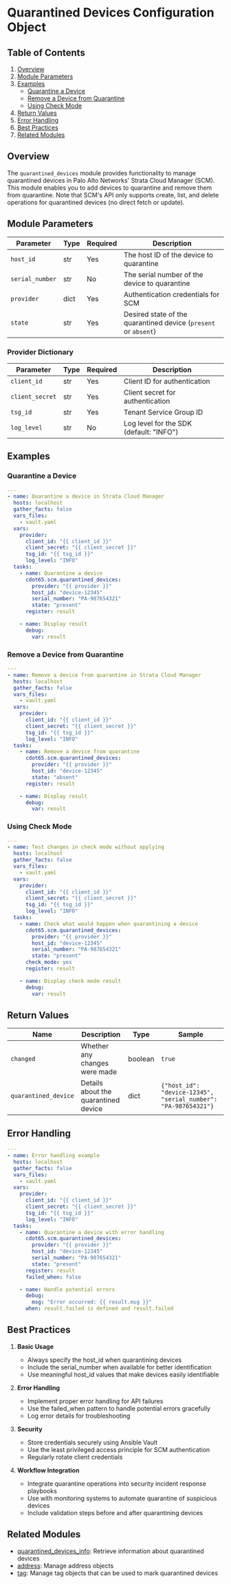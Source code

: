 # Quarantined Devices Configuration Object

## Table of Contents

1. [Overview](#overview)
2. [Module Parameters](#module-parameters)
3. [Examples](#examples)
   - [Quarantine a Device](#quarantine-a-device)
   - [Remove a Device from Quarantine](#remove-a-device-from-quarantine)
   - [Using Check Mode](#using-check-mode)
4. [Return Values](#return-values)
5. [Error Handling](#error-handling)
6. [Best Practices](#best-practices)
7. [Related Modules](#related-modules)

## Overview

The `quarantined_devices` module provides functionality to manage quarantined devices in Palo Alto
Networks' Strata Cloud Manager (SCM). This module enables you to add devices to quarantine and
remove them from quarantine. Note that SCM's API only supports create, list, and delete operations
for quarantined devices (no direct fetch or update).

## Module Parameters

| Parameter       | Type | Required | Description                                                     |
| --------------- | ---- | -------- | --------------------------------------------------------------- |
| `host_id`       | str  | Yes      | The host ID of the device to quarantine                         |
| `serial_number` | str  | No       | The serial number of the device to quarantine                   |
| `provider`      | dict | Yes      | Authentication credentials for SCM                              |
| `state`         | str  | Yes      | Desired state of the quarantined device (`present` or `absent`) |

### Provider Dictionary

| Parameter       | Type | Required | Description                             |
| --------------- | ---- | -------- | --------------------------------------- |
| `client_id`     | str  | Yes      | Client ID for authentication            |
| `client_secret` | str  | Yes      | Client secret for authentication        |
| `tsg_id`        | str  | Yes      | Tenant Service Group ID                 |
| `log_level`     | str  | No       | Log level for the SDK (default: "INFO") |

## Examples

### Quarantine a Device



```yaml
---
- name: Quarantine a device in Strata Cloud Manager
  hosts: localhost
  gather_facts: false
  vars_files:
    - vault.yaml
  vars:
    provider:
      client_id: "{{ client_id }}"
      client_secret: "{{ client_secret }}"
      tsg_id: "{{ tsg_id }}"
      log_level: "INFO"
  tasks:
    - name: Quarantine a device
      cdot65.scm.quarantined_devices:
        provider: "{{ provider }}"
        host_id: "device-12345"
        serial_number: "PA-987654321"
        state: "present"
      register: result

    - name: Display result
      debug:
        var: result
```


### Remove a Device from Quarantine



```yaml
---
- name: Remove a device from quarantine in Strata Cloud Manager
  hosts: localhost
  gather_facts: false
  vars_files:
    - vault.yaml
  vars:
    provider:
      client_id: "{{ client_id }}"
      client_secret: "{{ client_secret }}"
      tsg_id: "{{ tsg_id }}"
      log_level: "INFO"
  tasks:
    - name: Remove a device from quarantine
      cdot65.scm.quarantined_devices:
        provider: "{{ provider }}"
        host_id: "device-12345"
        state: "absent"
      register: result

    - name: Display result
      debug:
        var: result
```


### Using Check Mode



```yaml
---
- name: Test changes in check mode without applying
  hosts: localhost
  gather_facts: false
  vars_files:
    - vault.yaml
  vars:
    provider:
      client_id: "{{ client_id }}"
      client_secret: "{{ client_secret }}"
      tsg_id: "{{ tsg_id }}"
      log_level: "INFO"
  tasks:
    - name: Check what would happen when quarantining a device
      cdot65.scm.quarantined_devices:
        provider: "{{ provider }}"
        host_id: "device-12345"
        serial_number: "PA-987654321"
        state: "present"
      check_mode: yes
      register: result

    - name: Display check mode result
      debug:
        var: result
```


## Return Values

| Name                 | Description                          | Type    | Sample                                                         |
| -------------------- | ------------------------------------ | ------- | -------------------------------------------------------------- |
| `changed`            | Whether any changes were made        | boolean | `true`                                                         |
| `quarantined_device` | Details about the quarantined device | dict    | `{"host_id": "device-12345", "serial_number": "PA-987654321"}` |

## Error Handling



```yaml
---
- name: Error handling example
  hosts: localhost
  gather_facts: false
  vars_files:
    - vault.yaml
  vars:
    provider:
      client_id: "{{ client_id }}"
      client_secret: "{{ client_secret }}"
      tsg_id: "{{ tsg_id }}"
      log_level: "INFO"
  tasks:
    - name: Quarantine a device with error handling
      cdot65.scm.quarantined_devices:
        provider: "{{ provider }}"
        host_id: "device-12345"
        serial_number: "PA-987654321"
        state: "present"
      register: result
      failed_when: false

    - name: Handle potential errors
      debug:
        msg: "Error occurred: {{ result.msg }}"
      when: result.failed is defined and result.failed
```


## Best Practices

1. **Basic Usage**

   - Always specify the host_id when quarantining devices
   - Include the serial_number when available for better identification
   - Use meaningful host_id values that make devices easily identifiable

2. **Error Handling**

   - Implement proper error handling for API failures
   - Use the failed_when pattern to handle potential errors gracefully
   - Log error details for troubleshooting

3. **Security**

   - Store credentials securely using Ansible Vault
   - Use the least privileged access principle for SCM authentication
   - Regularly rotate client credentials

4. **Workflow Integration**

   - Integrate quarantine operations into security incident response playbooks
   - Use with monitoring systems to automate quarantine of suspicious devices
   - Include validation steps before and after quarantining devices

## Related Modules

- [quarantined_devices_info](quarantined_devices_info.md): Retrieve information about quarantined
  devices
- [address](address.md): Manage address objects
- [tag](tag.md): Manage tag objects that can be used to mark quarantined devices
